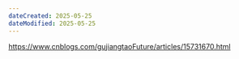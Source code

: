 ```yaml
---
dateCreated: 2025-05-25
dateModified: 2025-05-25
---
```


https://www.cnblogs.com/gujiangtaoFuture/articles/15731670.html
